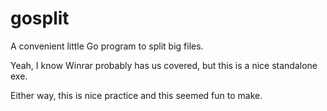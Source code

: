 # gosplit
A convenient little Go program to split big files.


Yeah, I know Winrar probably has us covered, but this is a nice standalone exe.

Either way, this is nice practice and this seemed fun to make.
